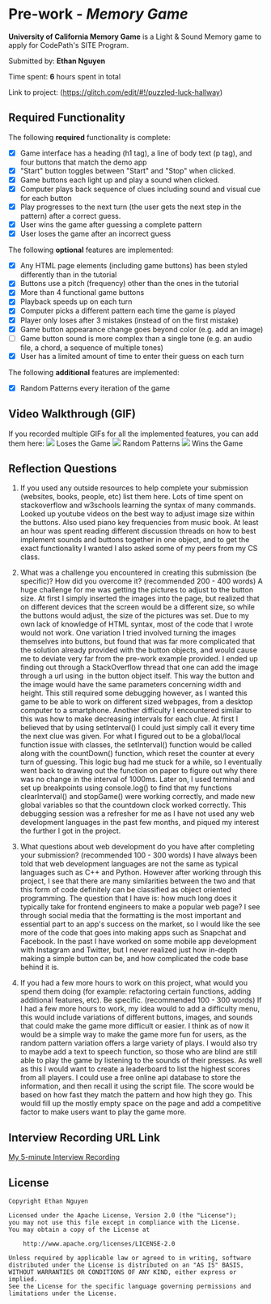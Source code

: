 # Pre-work - *Memory Game*

**University of California Memory Game** is a Light & Sound Memory game to apply for CodePath's SITE Program. 

Submitted by: **Ethan Nguyen**

Time spent: **6** hours spent in total

Link to project: (https://glitch.com/edit/#!/puzzled-luck-hallway)

## Required Functionality

The following **required** functionality is complete:

* [X] Game interface has a heading (h1 tag), a line of body text (p tag), and four buttons that match the demo app
* [X] "Start" button toggles between "Start" and "Stop" when clicked. 
* [X] Game buttons each light up and play a sound when clicked. 
* [X] Computer plays back sequence of clues including sound and visual cue for each button
* [X] Play progresses to the next turn (the user gets the next step in the pattern) after a correct guess. 
* [X] User wins the game after guessing a complete pattern
* [X] User loses the game after an incorrect guess

The following **optional** features are implemented:

* [X] Any HTML page elements (including game buttons) has been styled differently than in the tutorial
* [X] Buttons use a pitch (frequency) other than the ones in the tutorial
* [X] More than 4 functional game buttons
* [X] Playback speeds up on each turn
* [X] Computer picks a different pattern each time the game is played
* [X] Player only loses after 3 mistakes (instead of on the first mistake)
* [X] Game button appearance change goes beyond color (e.g. add an image)
* [ ] Game button sound is more complex than a single tone (e.g. an audio file, a chord, a sequence of multiple tones)
* [X] User has a limited amount of time to enter their guess on each turn

The following **additional** features are implemented:

- [X] Random Patterns every iteration of the game

## Video Walkthrough (GIF)

If you recorded multiple GIFs for all the implemented features, you can add them here:
![](https://im4.ezgif.com/tmp/ezgif-4-5a289c148a.gif) Loses the Game
![](https://im4.ezgif.com/tmp/ezgif-4-d96f87f365.gif) Random Patterns
![](https://im4.ezgif.com/tmp/ezgif-4-998abd66ca.gif) Wins the Game

## Reflection Questions
1. If you used any outside resources to help complete your submission (websites, books, people, etc) list them here. 
Lots of time spent on stackoverflow and w3schools learning the syntax of many commands. Looked up youtube videos on the best way to adjust image size within the buttons. Also used piano key frequencies from music book. At least an hour was spent reading different discussion threads on how to best implement sounds and buttons together in one object, and to get the exact functionality I wanted I also asked some of my peers from my CS class.

2. What was a challenge you encountered in creating this submission (be specific)? How did you overcome it? (recommended 200 - 400 words) 
A huge challenge for me was getting the pictures to adjust to the button size. At first I simply inserted the images into the page, but realized that on different devices that the screen would be a different size, so while the buttons would adjust, the size of the pictures was set. Due to my own lack of knowledge of HTML syntax, most of the code that I wrote would not work. One variation I tried involved turning the images themselves into buttons, but found that was far more complicated that the solution already provided with the button objects, and would cause me to deviate very far from the pre-work example provided. I ended up finding out through a StackOverflow thread that one can add the image through a url using <img> in the button object itself. This way the button and the image would have the same parameters concerning width and height. This still required some debugging however, as I wanted this game to be able to work on different sized webpages, from a desktop computer to a smartphone. Another difficulty I encountered similar to this was how to make decreasing intervals for each clue. At first I believed that by using setInterval() I could just simply call it every time the next clue was given. For what I figured out to be a global/local function issue with classes, the setInterval() function would be called along with the countDown() function, which reset the counter at every turn of guessing. This logic bug had me stuck for a while, so I eventually went back to drawing out the function on paper to figure out why there was no change in the interval of 1000ms. Later on, I used terminal and set up breakpoints using console.log() to find that my functions clearInterval() and stopGame() were working correctly, and made new global variables so that the countdown clock worked correctly. This debugging session was a refresher for me as I have not used any web development languages in the past few months, and piqued my interest the further I got in the project.

3. What questions about web development do you have after completing your submission? (recommended 100 - 300 words) 
I have always been told that web development languages are not the same as typical languages such as C++ and Python. However after working through this project, I see that there are many similarities between the two and that this form of code definitely can be classified as object oriented programming. The question that I have is: how much long does it typically take for frontend engineers to make a popular web page? I see through social media that the formatting is the most important and essential part to an app's success on the market, so I would like the see more of the code that goes into making apps such as Snapchat and Facebook. In the past I have worked on some mobile app development with Instagram and Twitter, but I never realized just how in-depth making a simple button can be, and how complicated the code base behind it is.

4. If you had a few more hours to work on this project, what would you spend them doing (for example: refactoring certain functions, adding additional features, etc). Be specific. (recommended 100 - 300 words) 
If I had a few more hours to work, my idea would to add a difficulty menu, this would include variations of different buttons, images, and sounds that could make the game more difficult or easier. I think as of now it would be a simple way to make the game more fun for users, as the random pattern variation offers a large variety of plays. I would also try to maybe add a text to speech function, so those who are blind are still able to play the game by listening to the sounds of their presses. As well as this I would want to create a leaderboard to list the highest scores from all players. I could use a free online api database to store the information, and then recall it using the script file. The score would be based on how fast they match the pattern and how high they go. This would fill up the mostly empty space on the page and add a competitive factor to make users want to play the game more.



## Interview Recording URL Link

[My 5-minute Interview Recording](your-link-here)


## License

    Copyright Ethan Nguyen

    Licensed under the Apache License, Version 2.0 (the "License");
    you may not use this file except in compliance with the License.
    You may obtain a copy of the License at

        http://www.apache.org/licenses/LICENSE-2.0

    Unless required by applicable law or agreed to in writing, software
    distributed under the License is distributed on an "AS IS" BASIS,
    WITHOUT WARRANTIES OR CONDITIONS OF ANY KIND, either express or implied.
    See the License for the specific language governing permissions and
    limitations under the License.
